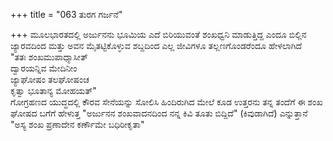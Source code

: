 +++
title = "063 ತುರಗ ಗರ್ಜನೆ"

+++
ಮೂಲಭಾರತದಲ್ಲಿ ಅರ್ಜುನನು ಭೂಮಿಯ ಎದೆ ಬಿರಿಯುವಂತೆ ಶಂಖಧ್ವನಿ ಮಾಡುತ್ತಿದ್ದ ಎಂದೂ ಬಿಲ್ಲಿನ ಜ್ಯಾರವದಿಂದ ಮತ್ತು ಅವನ ಮೈತಟ್ಟಿಕೊಳ್ಳುವ ಶಬ್ದದಿಂದ ಎಲ್ಲ ಜೀವಿಗಳೂ ತಲ್ಲಣಗೊಂಡರೆಂದೂ ಹೇಳಲಾಗಿದೆ  
"ತತಃ ಶಂಖಮುಪಾಧ್ಮಾಸೀತ್  
ದ್ವಾರಯನ್ನಿವ ಮೇದಿನೀಂ  
ಜ್ಯಾಘೋಷಂ ತಲಘೋಷಂಚ  
ಕೃತ್ವಾ ಭೂತಾನ್ಯ ಮೋಹಯತ್"  
ಗೋಗ್ರಹಣದ ಯುದ್ಧದಲ್ಲಿ ಕೌರವ ಸೇನೆಯನ್ನು ಸೋಲಿಸಿ ಹಿಂದಿರುಗಿದ ಮೇಲೆ ಕೂಡ ಉತ್ತರನು ತನ್ನ ತಂದೆಗೆ ಈ ಶಂಖ ಘೋಷದ ಬಗೆಗೆ ಹೇಳುತ್ತ "ಅರ್ಜುನನ ಶಂಖವಾದನದಿಂದ ನನ್ನ ಕಿವಿ ತೂತು ಬಿದ್ದಿದೆ" (ಕಿವುಡಾಗಿದೆ) ಎನ್ನುತ್ತಾನೆ  
"ಅಸ್ಯ ಶಂಖ ಪ್ರಣಾದೇನ ಕರ್ಣೌಮೇ ಬಧಿರೀಕೃತಾ"